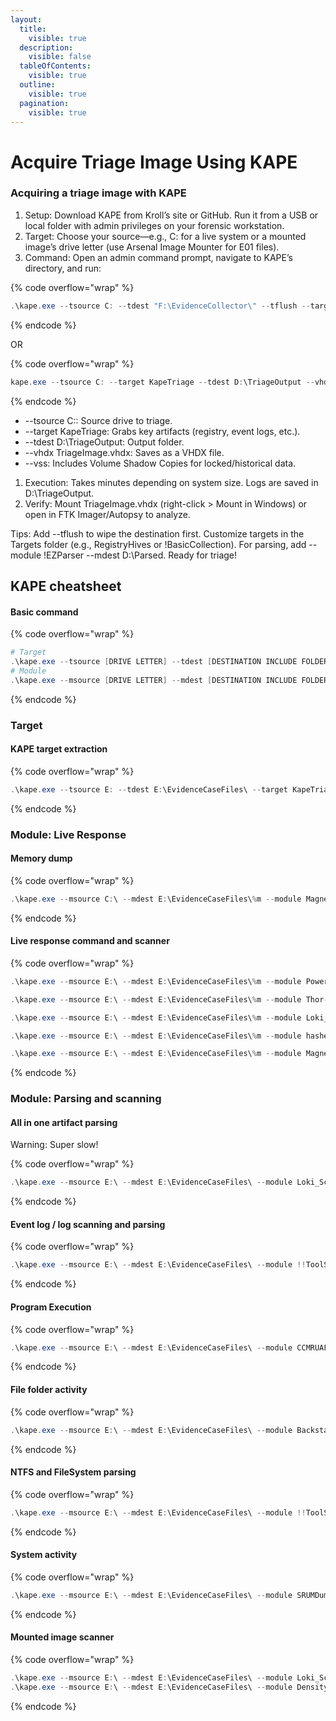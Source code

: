 ```yaml
---
layout:
  title:
    visible: true
  description:
    visible: false
  tableOfContents:
    visible: true
  outline:
    visible: true
  pagination:
    visible: true
---
```


# Acquire Triage Image Using KAPE

### Acquiring a triage image with KAPE

1. Setup: Download KAPE from Kroll’s site or GitHub. Run it from a USB or local folder with admin privileges on your forensic workstation.
2. Target: Choose your source—e.g., C: for a live system or a mounted image’s drive letter (use Arsenal Image Mounter for E01 files).
3. Command: Open an admin command prompt, navigate to KAPE’s directory, and run:

{% code overflow="wrap" %}
```powershell
.\kape.exe --tsource C: --tdest "F:\EvidenceCollector\" --tflush --target !SANS_Triage --vhdx PC02 --mflush --gui
```
{% endcode %}

OR&#x20;

{% code overflow="wrap" %}
```powershell
kape.exe --tsource C: --target KapeTriage --tdest D:\TriageOutput --vhdx TriageImage.vhdx --vss
```
{% endcode %}

* \--tsource C:: Source drive to triage.
* \--target KapeTriage: Grabs key artifacts (registry, event logs, etc.).
* \--tdest D:\TriageOutput: Output folder.
* \--vhdx TriageImage.vhdx: Saves as a VHDX file.
* \--vss: Includes Volume Shadow Copies for locked/historical data.

1. Execution: Takes minutes depending on system size. Logs are saved in D:\TriageOutput.
2. Verify: Mount TriageImage.vhdx (right-click > Mount in Windows) or open in FTK Imager/Autopsy to analyze.

Tips: Add --tflush to wipe the destination first. Customize targets in the Targets folder (e.g., RegistryHives or !BasicCollection). For parsing, add --module !EZParser --mdest D:\Parsed. Ready for triage!

## KAPE cheatsheet <a href="#kape-cheatsheet" id="kape-cheatsheet"></a>

#### Basic command

{% code overflow="wrap" %}
```powershell
# Target
.\kape.exe --tsource [DRIVE LETTER] --tdest [DESTINATION INCLUDE FOLDER NAME] --module [MODULE NAME] --gui
# Module
.\kape.exe --msource [DRIVE LETTER] --mdest [DESTINATION INCLUDE FOLDER NAME] --module [MODULE NAME] --gui
```
{% endcode %}

### Target <a href="#target" id="target"></a>

#### KAPE target extraction <a href="#kape-target-extraction" id="kape-target-extraction"></a>

{% code overflow="wrap" %}
```powershell
.\kape.exe --tsource E: --tdest E:\EvidenceCaseFiles\ --target KapeTriage,MessagingClients,RemoteAdmin,ServerTriage,WebBrowsers,WebServers,WSL,MemoryFiles --gui
```
{% endcode %}

### Module: Live Response <a href="#module-live-response" id="module-live-response"></a>

#### Memory dump <a href="#memory-dump" id="memory-dump"></a>

{% code overflow="wrap" %}
```powershell
.\kape.exe --msource C:\ --mdest E:\EvidenceCaseFiles\%m --module MagnetForensics_RAMCapture --gui
```
{% endcode %}

#### Live response command and scanner <a href="#live-response-command-and-scanner" id="live-response-command-and-scanner"></a>

{% code overflow="wrap" %}
```powershell
.\kape.exe --msource E:\ --mdest E:\EvidenceCaseFiles\%m --module PowerShell_Get-InjectedThread,PowerShell_Get-NetworkConnection,PowerShell_Netscan,PowerShell_Signed,SIDR_WindowsIndexSearchParser,WIFIPassView,MagnetForensics_EDD,Nirsoft_BluetoothView,Nirsoft_LastActivityView,Nirsoft_OpenedFilesView,NirSoft_USBDeview,NirSoft_VideoCacheView,NirSoft_WebBrowserPassView,Nirsoft_WhatInStartup,Nirsoft_WifiHistoryView,Nirsoft_WirelessKeyView,SysInternals_Autoruns,SysInternals_Handle,SysInternals_PsFile,SysInternals_PsInfo,SysInternals_PsList,SysInternals_PsLoggedOn,SysInternals_PsService,SysInternals_PsTree,SysInternals_Tcpvcon,Powrshell_LiveResponse_SystemInfo,PowerShell_Arp_Cache_Extraction,PowerShell_Bitlocker_Key_Extraction,PowerShell_Bitlocker_Status,PowerShell_Defender_Exclusions,PowerShell_DLL_List,PowerShell_Dns_Cache,PowerShell_Local_Group_List,PowerShell_LocalAdmin,PowerShell_NamedPipes,PowerShell_NetUserAdministrators,PowerShell_Network_Configuration,PowerShell_Network_Connections_Status,PowerShell_Network_Share,PowerShell_Process_Cmdline,PowerShell_ProcessList_CimInstance,PowerShell_ProcessList_WMI,PowerShell_Services_List,PowerShell_SMBMapping,PowerShell_SMBOpenFile,PowerShell_SMBSession,PowerShell_Startup_Commands,PowerShell_User_List,PowerShell_WMIRepositoryAuditing,Windows_ARPCache,Windows_DNSCache,Windows_GpResult,Windows_IPConfig,Windows_MsInfo,Windows_nbtstat_NetBIOSCache,Windows_nbtstat_NetBIOSSessions,Windows_Net_Accounts,Windows_Net_File,Windows_Net_LocalGroup,Windows_Net_Session,Windows_Net_Share,Windows_Net_Start,Windows_Net_Use,Windows_Net_User,Windows_netsh_portproxy,Windows_NetStat,Windows_qwinsta_RDPSessions,Windows_RoutingTable,Windows_schtasks,Windows_SystemInfo,Reghunter,hasherezade_HollowsHunter --gui

.\kape.exe --msource E:\ --mdest E:\EvidenceCaseFiles\%m --module Thor-Lite_Upgrade,Thor-Lite_Scan --gui

.\kape.exe --msource E:\ --mdest E:\EvidenceCaseFiles\%m --module Loki_LiveResponse --gui

.\kape.exe --msource E:\ --mdest E:\EvidenceCaseFiles\%m --module hasherezade_HollowsHunter --gui

.\kape.exe --msource E:\ --mdest E:\EvidenceCaseFiles\%m --module MagnetForensics_RAMCapture --gui
```
{% endcode %}

### Module: Parsing and scanning <a href="#module-parsing-and-scanning" id="module-parsing-and-scanning"></a>

#### All in one artifact parsing <a href="#all-in-one-artifact-parsing" id="all-in-one-artifact-parsing"></a>

Warning: Super slow!

{% code overflow="wrap" %}
```powershell
.\kape.exe --msource E:\ --mdest E:\EvidenceCaseFiles\ --module Loki_Scan,DensityScout,BackstageParser,BitsParser,CCMRUAFinder_RecentlyUsedApps,Chainsaw,DeepblueCLI,DHParser,EvtxHussar,hasherezade_HollowsHunter,INDXRipper,LevelDBDumper,OneDriveExplorer,PowerShell_Get-ChainsawSigmaRules,TeamsParser,ThumbCacheViewer,WMI-Parser,Zircolite_Scan,Zircolite_Update,LogParser_ApacheAccessLogs,LogParser_DetailedNetworkShareAccess,LogParser_LogonLogoffEvents,LogParser_RDPUsageEvents,LogParser_SMBServerAnonymousLogons,Nirsoft_AlternateStreamView,NirSoft_BrowsingHistoryView,NirSoft_FullEventLogView_AllEventLogs,NirSoft_FullEventLogView_Application,NirSoft_FullEventLogView_PowerShell-Operational,NirSoft_FullEventLogView_PrintService-Operational,NirSoft_FullEventLogView_ScheduledTasks,NirSoft_FullEventLogView_Security,NirSoft_FullEventLogView_System,NirSoft_TurnedOnTimesView,NirSoft_WebBrowserDownloads,Nirsoft_WinLogonView,SysInternals_SigCheck,TZWorks_CAFAE_Registry_System,Events-Ripper,Hayabusa,LogParser,MFTECmd,NTFSLogTracker,RECmd_AllBatchFiles,Reghunter,RegRipper,AmcacheParser,AppCompatCacheParser,EvtxECmd,EvtxECmd_RDP,iisGeoLocate,JLECmd,LECmd,PECmd,RBCmd,RecentFileCacheParser,SBECmd,SQLECmd,SQLECmd_Hunt,SrumECmd,SumECmd,WxTCmd,Sync_EvtxECmd,Sync_KAPE,Sync_RECmd,Sync_SQLECmd,Windows_ManageBDE_BitLockerKeys,Windows_ManageBDE_BitLockerStatus --gui
```
{% endcode %}

#### Event log / log scanning and parsing <a href="#event-log--log-scanning-and-parsing" id="event-log--log-scanning-and-parsing"></a>

{% code overflow="wrap" %}
```powershell
.\kape.exe --msource E:\ --mdest E:\EvidenceCaseFiles\ --module !!ToolSync,PowerShell_Get-ChainsawSigmaRule,Chainsaw,DeepblueCLI,EvtxHussar,Zircolite_Update,Zircolite_Scan,Events-Ripper,hayabusa_EventStatistics,hayabusa_OfflineEventLogs,hayabusa_OfflineLogonSummary,hayabusa_UpdateRules,EvtxECmd,EvtxECmd_RDP,LogParser,iisGeoLocate
```
{% endcode %}

#### Program Execution <a href="#program-execution" id="program-execution"></a>

{% code overflow="wrap" %}
```powershell
.\kape.exe --msource E:\ --mdest E:\EvidenceCaseFiles\ --module CCMRUAFinder_RecentlyUsedApps,AmcacheParser,AppCompatCacheParser,PECmd,RecentFileCacheParser --gui
```
{% endcode %}

#### File folder activity <a href="#file-folder-activity" id="file-folder-activity"></a>

{% code overflow="wrap" %}
```powershell
.\kape.exe --msource E:\ --mdest E:\EvidenceCaseFiles\ --module BackstageParser,OneDriveExplorer,ThumbCacheViewer,JLECmd,LECmd,RBCmd,SBECmd,WxTCmd --gui
```
{% endcode %}

#### NTFS and FileSystem parsing <a href="#ntfs-and-filesystem-parsing" id="ntfs-and-filesystem-parsing"></a>

{% code overflow="wrap" %}
```powershell
.\kape.exe --msource E:\ --mdest E:\EvidenceCaseFiles\ --module !!ToolSync,INDXRipper,MFTECmd,NTFSLogTracker,RegRipper,RECmd_AllBatchFiles --gui
```
{% endcode %}

#### System activity <a href="#system-activity" id="system-activity"></a>

{% code overflow="wrap" %}
```powershell
.\kape.exe --msource E:\ --mdest E:\EvidenceCaseFiles\ --module SRUMDump,WMI-Parser,RECmd_AllBatchFiles,SrumECmd,SumECmd --gui
```
{% endcode %}

#### Mounted image scanner <a href="#mounted-image-scanner" id="mounted-image-scanner"></a>

{% code overflow="wrap" %}
```powershell
.\kape.exe --msource E:\ --mdest E:\EvidenceCaseFiles\ --module Loki_Scan --gui
.\kape.exe --msource E:\ --mdest E:\EvidenceCaseFiles\ --module DensityScout --gui
```
{% endcode %}

